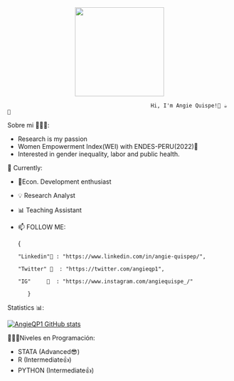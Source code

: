<div id="header" align="center">
<img src="https://media.giphy.com/media/ule4vhcY1xEKQ/giphy.gif" width="200" /> 
</div>

                                                 Hi, I'm Angie Quispe!🌟 ☕ 🧠

Sobre mi 👩🏻‍💻:
-  Research is my passion
-  Women Empowerment Index(WEI) with ENDES-PERU(2022)💜
-  Interested in gender inequality, labor and public health.


🌱 Currently:
- 🙋Econ. Development enthusiast
- 💡 Research Analyst
- 📊 Teaching Assistant

- 📫 FOLLOW ME:
 
 
     { 
 
      "Linkedin"💜 : "https://www.linkedin.com/in/angie-quispep/", 
      
      "Twitter" 💜  : "https://twitter.com/angieqp1",
      
      "IG"     💜  : "https://www.instagram.com/angiequispe_/"
      
         }

Statistics 📊:


[![
AngieQP1 GitHub stats](https://github-readme-stats.vercel.app/api?username=AngieQP1)](https://github.com/AngieQP1/github-readme-stats)



👩🏻‍💻Niveles en Programación:

- STATA (Advanced😎)
- R (Intermediate👍)
- PYTHON (Intermediate👍)


<!---
AngieQP1/AngieQP1 is a ✨ special ✨ repository because its `README.md` (this file) appears on your GitHub profile.
You can click the Preview link to take a look at your changes.
--->
